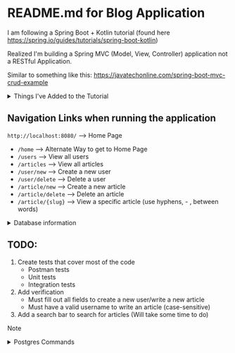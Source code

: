# README.md for Blog Application

I am following a Spring Boot + Kotlin tutorial (found here https://spring.io/guides/tutorials/spring-boot-kotlin)

Realized I'm building a Spring MVC (Model, View, Controller) application not a RESTful Application.

Similar to something like this: https://javatechonline.com/spring-boot-mvc-crud-example

<details>
<summary>Things I've Added to the Tutorial</summary>

1. Create a new user page + button to navigate to that page
2. Create a new article + button to navigate to that page
3. Delete a user page + button to navigate to that page
4. Delete an article page + button to navigate to that page
5. View all users - Displays "no users" if users are 0
6. View all articles - Displays "no articles" if articles are 0
7. Navigation bar on all pages
8. Banner to show on all pages
9. Home Page displays on `/` or `/home`
10. The `headline` field has been renamed as the article's `description`
    - Display the first 5 words of an article in the description
    - If less than 5 words, display no description
11. Migrated the project from H2 to Postgres (I hope!)
12. Refactored to create `repository`, `service`, `model`, and `controller` packages

</details>


## Navigation Links when running the application

`http://localhost:8080/` --> Home Page


- `/home` --> Alternate Way to get to Home Page
- `/users` --> View all users
- `/articles` --> View all articles
- `/user/new` --> Create a new user
- `/user/delete` --> Delete a user
- `/article/new` --> Create a new article
- `/article/delete` --> Delete an article
- `/article/{slug}` --> View a specific article (use hyphens, - , between words)

<details>
<summary>Database information</summary>

- URL: `jdbc:postgresql://localhost:5432/blogDB`
- Username: blog

</details>


## TODO:

1. Create tests that cover most of the code
   - Postman tests
   - Unit tests
   - Integration tests
2. Add verification
   - Must fill out all fields to create a new user/write a new article
   - Must have a valid username to write an article (case-sensitive)
3. Add a search bar to search for articles (Will take some time to do)

> [!NOTE]
>
> <details>
> <summary>Postgres Commands</summary>
>
> `brew instsall postgresql` --> install Postgresql using Brew
>
> `createuser --interactive` --> create a new user
>
> `createdb blogdb` --> create a new database
>
> `psql -d blogdb` --> connect to the database
>
> `psql -U blog -d blogDB -f src/main/resources/blog.sql` --> run the blog.sql file
>
> `\d [table name]` --> show specific table
>
> `\dt` --> show all tables
>
> `\q` --> quit the database
>
> `\l` --> list all databases
>
> </details>
